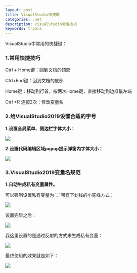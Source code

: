 ```yaml
---
layout: post
title: VisualStudio快捷键
categories: .net
description: VisualStudio常用技巧
keywords: trpora
---
```


VisualStudio中常用的快捷键：

### 1.常用快捷技巧

Ctrl + Home键：回到文档的顶部

Ctrl+End键：回到文档的底部

Home键：移动到行首，按两次Home键，直接移动到边框最左端

Ctrl +R 连按2次：修改变量名



### 2.给VisualStudio2019设置合适的字号

**1.设置全局菜单、侧边栏字体大小：**

<img src="https://cs-cn.top/images/posts/visualStudioSettings714.gif"/>

**2.设置代码编辑区域popup提示弹窗内字体大小：**

<img src="https://cs-cn.top/images/posts/editorTootip736.gif"/>



### 3.VisualStudio2019变量名规范

**1.自动生成私有变量属性。**

可以强制设置私有变量为 ‘_' 带有下划线的小驼峰方式：

<img src="https://cs-cn.top/images/posts/UnderScore055.png"/>

设置完毕之后：

<img src="https://cs-cn.top/images/posts/underscore_15.png"/>

我这里设置的是通过反射的方式来生成私有变量：

<img src="https://cs-cn.top/images/posts/underscore_reflector845.png"/>

最终使用的效果就是如下：

<img src="https://cs-cn.top/images/posts/reflector_creator32.gif"/>

